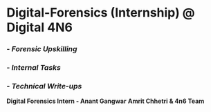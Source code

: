 # Digital-Forensics (Internship) @ Digital 4N6

### - *Forensic Upskilling*
    
### - *Internal Tasks*

### - *Technical Write-ups*

   
**Digital Forensics Intern - Anant Gangwar**
**Amrit Chhetri & 4n6 Team**
